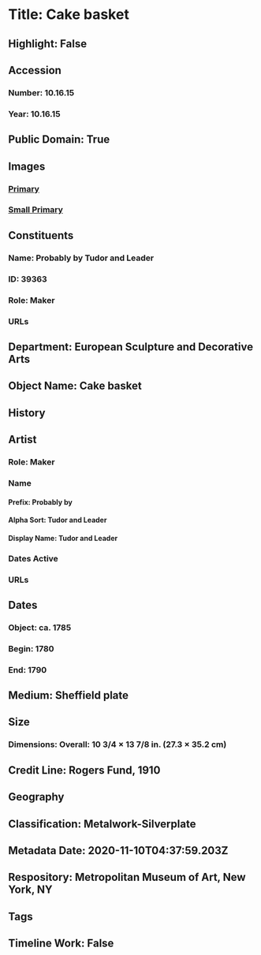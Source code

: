 # Title: Cake basket
## Highlight: False
## Accession
### Number: 10.16.15
### Year: 10.16.15
## Public Domain: True
## Images
### [Primary](https://images.metmuseum.org/CRDImages/es/original/SF10_16_15.jpg)
### [Small Primary](https://images.metmuseum.org/CRDImages/es/web-large/SF10_16_15.jpg)
## Constituents
### Name: Probably by Tudor and Leader
### ID: 39363
### Role: Maker
### URLs
## Department: European Sculpture and Decorative Arts
## Object Name: Cake basket
## History
## Artist
### Role: Maker
### Name
#### Prefix: Probably by
#### Alpha Sort: Tudor and Leader
#### Display Name: Tudor and Leader
### Dates Active
### URLs
## Dates
### Object: ca. 1785
### Begin: 1780
### End: 1790
## Medium: Sheffield plate
## Size
### Dimensions: Overall: 10 3/4 × 13 7/8 in. (27.3 × 35.2 cm)
## Credit Line: Rogers Fund, 1910
## Geography
## Classification: Metalwork-Silverplate
## Metadata Date: 2020-11-10T04:37:59.203Z
## Respository: Metropolitan Museum of Art, New York, NY
## Tags
## Timeline Work: False